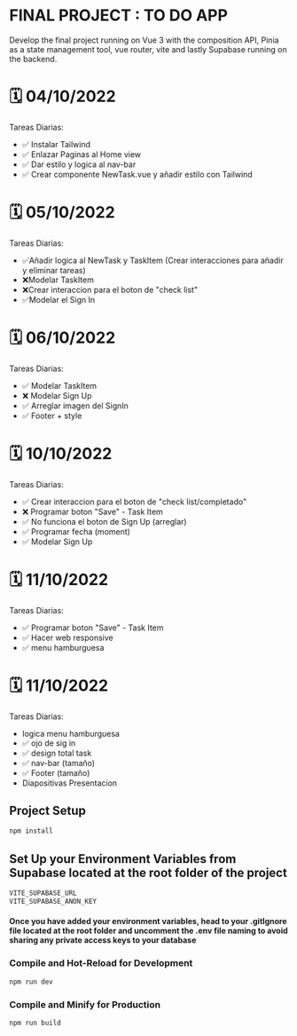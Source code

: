# FINAL PROJECT : TO DO APP

Develop the final project running on Vue 3 with the composition API, Pinia as a state management tool, vue router, vite and lastly Supabase running on the backend.

# 🗓️ 04/10/2022

Tareas Diarias:

- ✅ Instalar Tailwind 
- ✅ Enlazar Paginas al Home view
- ✅ Dar estilo y logica al nav-bar
- ✅ Crear componente NewTask.vue y añadir estilo con Tailwind

# 🗓️ 05/10/2022

Tareas Diarias:

- ✅Añadir logica al NewTask y TaskItem (Crear interacciones para añadir y eliminar tareas)
- ❌Modelar TaskItem
- ❌Crear interaccion para el boton de "check list"
- ✅Modelar el Sign In 

# 🗓️ 06/10/2022 

Tareas Diarias:

- ✅ Modelar TaskItem
- ❌ Modelar Sign Up
- ✅ Arreglar imagen del SignIn
- ✅ Footer + style

# 🗓️ 10/10/2022 

Tareas Diarias:

- ✅ Crear interaccion para el boton de "check list/completado"
- ❌ Programar boton "Save" - Task Item
- ✅ No funciona el boton de Sign Up (arreglar)
- ✅ Programar fecha (moment)
- ✅ Modelar Sign Up

# 🗓️ 11/10/2022 

Tareas Diarias:

- ✅ Programar boton "Save" - Task Item
- ✅ Hacer web responsive
- ✅ menu hamburguesa

# 🗓️ 11/10/2022 

Tareas Diarias:

- logica menu hamburguesa
- ✅ ojo de sig in
- ✅ design total task
- ✅ nav-bar (tamaño)
- ✅  Footer (tamaño)
- Diapositivas Presentacion

## Project Setup

```sh
npm install
```

## Set Up your Environment Variables from Supabase located at the root folder of the project

```sh
VITE_SUPABASE_URL
VITE_SUPABASE_ANON_KEY 
```
#### Once you have added your environment variables, head to your .gitIgnore file located at the root folder and uncomment the .env file naming to avoid sharing any private access keys to your database

### Compile and Hot-Reload for Development

```sh
npm run dev
```

### Compile and Minify for Production

```sh
npm run build
```
